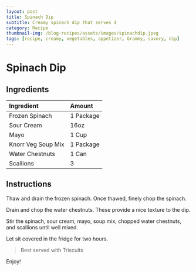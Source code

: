 ```yaml
---
layout: post
title: Spinach Dip
subtitle: Creamy spinach dip that serves 4
category: Recipe
thumbnail-img: /blog-recipes/assets/images/spinachdip.jpeg
tags: [recipe, creamy, vegetables, appetizer, Grammy, savory, dip]
---
```


# Spinach Dip

## Ingredients

| Ingredient | Amount|
| :------ |:--- |
| Frozen Spinach | 1 Package |
| Sour Cream | 16oz | 
| Mayo | 1 Cup |
| Knorr Veg Soup Mix | 1 Package|
| Water Chestnuts | 1 Can |
| Scallions | 3 |


## Instructions

Thaw and drain the frozen spinach.
Once thawed, finely chop the spinach.

Drain and chop the water chestnuts. These provide a nice texture to the dip.

Stir the spinach, sour cream, mayo, soup mix, chopped water chestnuts, and scallions until well mixed.

Let sit covered in the fridge for two hours.

> Best served with Triscuits

Enjoy!